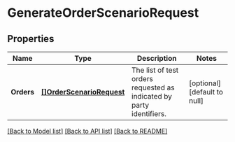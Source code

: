 # GenerateOrderScenarioRequest

## Properties
Name | Type | Description | Notes
------------ | ------------- | ------------- | -------------
**Orders** | [**[]OrderScenarioRequest**](OrderScenarioRequest.md) | The list of test orders requested as indicated by party identifiers. | [optional] [default to null]

[[Back to Model list]](../README.md#documentation-for-models) [[Back to API list]](../README.md#documentation-for-api-endpoints) [[Back to README]](../README.md)

